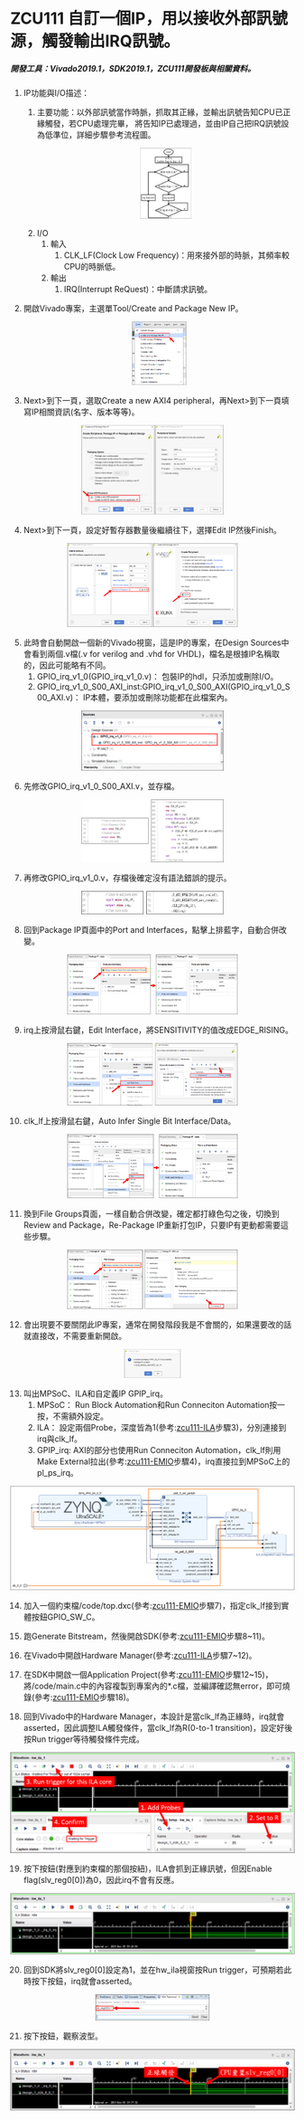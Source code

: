 # ZCU111 自訂一個IP，用以接收外部訊號源，觸發輸出IRQ訊號。 
##### 開發工具：Vivado2019.1，SDK2019.1，ZCU111開發板與相關資料。

1. IP功能與I/O描述：  
	1. 主要功能：以外部訊號當作時脈，抓取其正緣，並輸出訊號告知CPU已正緣觸發，若CPU處理完畢，
        	將告知IP已處理過，並由IP自己把IRQ訊號設為低準位，詳細步驟參考流程圖。  <p align=center><img src="https://github.com/weirenxue/zcu111-Custom-IP-GPIO-IRQ/blob/master/pic/Flow_Chart.png"  title="Flow Chart" width="20%"></p>
	2. I/O
		1. 輸入
			1. CLK_LF(Clock Low Frequency)：用來接外部的時脈，其頻率較CPU的時脈低。
		2. 輸出
			1. IRQ(Interrupt ReQuest)：中斷請求訊號。
			
2. 開啟Vivado專案，主選單Tool/Create and Package New IP。<p align=center><img src="https://github.com/weirenxue/zcu111-Custom-IP-GPIO-IRQ/blob/master/pic/Create_and_Package_New_IP.png"  title="Create and Package New IP.png" width="20%"></p>

3. Next>到下一頁，選取Create a new AXI4 peripheral，再Next>到下一頁填寫IP相關資訊(名字、版本等等)。
<p align=center><img src="https://github.com/weirenxue/zcu111-Custom-IP-GPIO-IRQ/blob/master/pic/Create_a_new_AXI4_peripheral.png"  title="Create a new AXI4 peripheral" width="50%"></p>

4. Next>到下一頁，設定好暫存器數量後繼續往下，選擇Edit IP然後Finish。
<p align=center><img src="https://github.com/weirenxue/zcu111-Custom-IP-GPIO-IRQ/blob/master/pic/Edit_IP.png"  title="Edit IP" width="60%"></p>

5. 此時會自動開啟一個新的Vivado視窗，這是IP的專案，在Design Sources中會看到兩個.v檔(.v for verilog and .vhd for VHDL)，檔名是根據IP名稱取的，因此可能略有不同。
    1. GPIO_irq_v1_0(GPIO_irq_v1_0.v)：
		包裝IP的hdl，只添加或刪除I/O。
    2. GPIO_irq_v1_0_S00_AXI_inst:GPIO_irq_v1_0_S00_AXI(GPIO_irq_v1_0_S00_AXI.v)：
		IP本體，要添加或刪除功能都在此檔案內。
<p align=center><img src="https://github.com/weirenxue/zcu111-Custom-IP-GPIO-IRQ/blob/master/pic/IP_verilog.png"  title="IP verilog" width="50%"></p>


6. 先修改GPIO_irq_v1_0_S00_AXI.v，並存檔。
<p align=center><img src="https://github.com/weirenxue/zcu111-Custom-IP-GPIO-IRQ/blob/master/pic/Inst_verilog.png"  title="Instance verilog" width="50%"></p>

7. 再修改GPIO_irq_v1_0.v，存檔後確定沒有語法錯誤的提示。
<p align=center><img src="https://github.com/weirenxue/zcu111-Custom-IP-GPIO-IRQ/blob/master/pic/Wrapper_verilog.png"  title="Wrapper verilog" width="50%"></p>

8. 回到Package IP頁面中的Port and Interfaces，點擊上排藍字，自動合併改變。
<p align=center><img src="https://github.com/weirenxue/zcu111-Custom-IP-GPIO-IRQ/blob/master/pic/Merge_Changes_From_Ports_and_Interfaces_Wizard.png"  title="Merge Changes From Ports and Interfaces Wizard" width="60%"></p>

9. irq上按滑鼠右鍵，Edit Interface，將SENSITIVITY的值改成EDGE_RISING。
<p align=center><img src="https://github.com/weirenxue/zcu111-Custom-IP-GPIO-IRQ/blob/master/pic/IRQ_Edit_Interface.png"  title="IRQ Edit Interface" width="60%"></p>

10. clk_lf上按滑鼠右鍵，Auto Infer Single Bit Interface/Data。
<p align=center><img src="https://github.com/weirenxue/zcu111-Custom-IP-GPIO-IRQ/blob/master/pic/Auto_Infer_Single_Bit_Interface_Data.png"  title="Auto Infer Single Bit Interface Data" width="60%"></p>

11. 換到File Groups頁面，一樣自動合併改變，確定都打綠色勾之後，切換到Review and Package，Re-Package IP重新打包IP，只要IP有更動都需要這些步驟。
<p align=center><img src="https://github.com/weirenxue/zcu111-Custom-IP-GPIO-IRQ/blob/master/pic/File_Group_Merge_Change_and_Re_Package_IP.png"  title="File Group Merge Change and Re Package IP" width="60%"></p>

12. 會出現要不要關閉此IP專案，通常在開發階段我是不會關的，如果還要改的話就直接改，不需要重新開啟。
<p align=center><img src="https://github.com/weirenxue/zcu111-Custom-IP-GPIO-IRQ/blob/master/pic/Close_Project_or_not.png"  title="Close Project or not" width="20%"></p>

13. 叫出MPSoC、ILA和自定義IP GPIP_irq。
	1.  MPSoC：
		Run Block Automation和Run Conneciton Automation按一按，不需額外設定。
	2.  ILA：
		設定兩個Probe，深度皆為1(參考:[zcu111-ILA][]步驟3)，分別連接到irq與clk_lf。
	3. GPIP_irq:
		AXI的部分也使用Run Conneciton Automation，clk_lf則用Make External拉出(參考:[zcu111-EMIO][]步驟4)，irq直接拉到MPSoC上的pl_ps_irq。
<p align=center><img src="https://github.com/weirenxue/zcu111-Custom-IP-GPIO-IRQ/blob/master/pic/System_Diagram.png"  title="System Diagram" width="100%"></p>

14. 加入一個約束檔/code/top.dxc(參考:[zcu111-EMIO][]步驟7)，指定clk_lf接到實體按鈕GPIO_SW_C。

15. 跑Generate Bitstream，然後開啟SDK(參考:[zcu111-EMIO][]步驟8~11)。

16. 在Vivado中開啟Hardware Manager(參考:[zcu111-ILA][]步驟7~12)。

17. 在SDK中開啟一個Application Project(參考:[zcu111-EMIO][]步驟12~15)，將/code/main.c中的內容複製到專案內的\*.c檔，並編譯確認無error，即可燒錄(參考:[zcu111-EMIO][]步驟18)。

18. 回到Vivado中的Hardware Manager，本設計是當clk_lf為正緣時，irq就會asserted，因此調整ILA觸發條件，當clk_lf為R(0-to-1 transition)，設定好後按Run trigger等待觸發條件完成。
<p align=center><img src="https://github.com/weirenxue/zcu111-Custom-IP-GPIO-IRQ/blob/master/pic/Set_CLK_LF_trigger_type.png"  title="Set CLK LF trigger type width="100%"></p>

19. 按下按鈕(對應到約束檔的那個按紐)，ILA會抓到正緣訊號，但因Enable flag(slv_reg0[0])為0，因此irq不會有反應。
<p align=center><img src="https://github.com/weirenxue/zcu111-Custom-IP-GPIO-IRQ/blob/master/pic/Situation_In_Enable_Flag_Is_Deasserted.png"  title="Situation In Enable Flag Is Deasserted" width="100%"></p>

20. 回到SDK將slv_reg0[0]設定為1，並在hw_ila視窗按Run trigger，可預期若此時按下按鈕，irq就會asserted。
<p align=center><img src="https://github.com/weirenxue/zcu111-Custom-IP-GPIO-IRQ/blob/master/pic/Set_slv_reg0.png"  title="Set slv_reg0\[0\]" width="40%"></p>

21. 按下按鈕，觀察波型。
<p align=center><img src="https://github.com/weirenxue/zcu111-Custom-IP-GPIO-IRQ/blob/master/pic/Situation_In_Enable_Flag_Is_Asserted.png"  title="Situation In Enable Flag Is Asserted" width="100%"></p>




  [zcu111-ILA]: https://github.com/weirenxue/zcu111-ILA        "zcu111-ILA"
  [zcu111-EMIO]:  https://github.com/weirenxue/zcu111-EMIO  "zcu111-EMIO"
